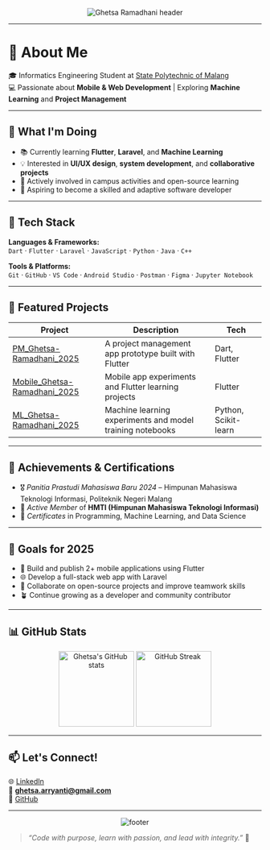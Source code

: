 <!-- Banner atau Intro Visual -->
<p align="center">
  <img src="https://capsule-render.vercel.app/api?type=waving&color=gradient&height=180&section=header&text=Hi%20I'm%20Ghetsa%20Ramadhani%20👋&fontSize=28&fontAlignY=35&desc=Mobile%20and%20Web%20Developer%20Enthusiast&descAlignY=55&fontColor=ffffff" alt="Ghetsa Ramadhani header"/>
</p>

---

# 💫 About Me
🎓 Informatics Engineering Student at [State Polytechnic of Malang](https://www.polinema.ac.id)  
💻 Passionate about **Mobile & Web Development** | Exploring **Machine Learning** and **Project Management**  

---

## 🌱 What I'm Doing
- 📚 Currently learning **Flutter**, **Laravel**, and **Machine Learning**  
- 💡 Interested in **UI/UX design**, **system development**, and **collaborative projects**  
- 🚀 Actively involved in campus activities and open-source learning  
- 🎯 Aspiring to become a skilled and adaptive software developer  

---

## 🧠 Tech Stack
**Languages & Frameworks:**  
`Dart` · `Flutter` · `Laravel` · `JavaScript` · `Python` · `Java` · `C++`

**Tools & Platforms:**  
`Git` · `GitHub` · `VS Code` · `Android Studio` · `Postman` · `Figma` · `Jupyter Notebook`

---

## 📂 Featured Projects
| Project | Description | Tech |
|----------|--------------|------|
| [PM_Ghetsa-Ramadhani_2025](https://github.com/Ghetsa/PM_Ghetsa-Ramadhani_2025) | A project management app prototype built with Flutter | Dart, Flutter |
| [Mobile_Ghetsa-Ramadhani_2025](https://github.com/Ghetsa/Mobile_Ghetsa-Ramadhani_2025) | Mobile app experiments and Flutter learning projects | Flutter |
| [ML_Ghetsa-Ramadhani_2025](https://github.com/Ghetsa/ML_Ghetsa-Ramadhani_2025) | Machine learning experiments and model training notebooks | Python, Scikit-learn |

---

## 🏅 Achievements & Certifications
- 🎖️ *Panitia Prastudi Mahasiswa Baru 2024* – Himpunan Mahasiswa Teknologi Informasi, Politeknik Negeri Malang  
- 💬 *Active Member* of **HMTI (Himpunan Mahasiswa Teknologi Informasi)**  
- 📜 *Certificates* in Programming, Machine Learning, and Data Science  

---

## 🌟 Goals for 2025
- 📱 Build and publish 2+ mobile applications using Flutter  
- 🌐 Develop a full-stack web app with Laravel  
- 💬 Collaborate on open-source projects and improve teamwork skills  
- 🪴 Continue growing as a developer and community contributor  

---

## 📊 GitHub Stats
<p align="center">
  <img src="https://github-readme-stats.vercel.app/api?username=Ghetsa&show_icons=true&theme=tokyonight" alt="Ghetsa's GitHub stats" height="150"/>
  <img src="https://github-readme-streak-stats.herokuapp.com/?user=Ghetsa&theme=tokyonight" alt="GitHub Streak" height="150"/>
</p>

---

## 📫 Let's Connect!
🌐 [LinkedIn](https://www.linkedin.com/in/ghetsa-ramadhani-riska-arryanti-6b261b2a2/)  
📧 **ghetsa.arryanti@gmail.com**  
🐙 [GitHub](https://github.com/Ghetsa)  

---

<p align="center">
  <img src="https://capsule-render.vercel.app/api?type=waving&color=gradient&height=120&section=footer" alt="footer"/>
</p>

> *“Code with purpose, learn with passion, and lead with integrity.”* 💫
